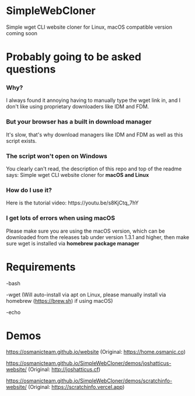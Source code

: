 # SimpleWebCloner
Simple wget CLI website cloner for Linux, macOS compatible version coming soon
<br>
# Probably going to be asked questions
<h3>Why?</h3>
I always found it annoying having to manually type the wget link in, and I don't like using proprietary downloaders like IDM and FDM.
<h3>But your browser has a built in download manager</h3>
It's slow, that's why download managers like IDM and FDM as well as this script exists.
<h3>The script won't open on Windows</h3>
You clearly can't read, the description of this repo and top of the readme says: Simple wget CLI website cloner for <b>macOS and Linux</b>
<h3>How do I use it?</h3>
Here is the tutorial video: https://youtu.be/s8KjCtq_7hY
<h3>I get lots of errors when using macOS</h3>
Please make sure you are using the macOS version, which can be downloaded from the releases tab under version 1.3.1 and higher, then make sure wget is installed via <b>homebrew package manager</b>

# Requirements
-bash

-wget (Will auto-install via apt on Linux, please manually install via homebrew (https://brew.sh) if using macOS)

-echo

# Demos
https://osmanicteam.github.io/website (Original: https://home.osmanic.co)

https://osmanicteam.github.io/SimpleWebCloner/demos/joshatticus-website/ (Original: http://joshatticus.cf)

https://osmanicteam.github.io/SimpleWebCloner/demos/scratchinfo-website/ (Original: https://scratchinfo.vercel.app)
